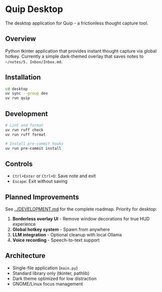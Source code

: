 # Quip Desktop

The desktop application for Quip - a frictionless thought capture tool.

## Overview

Python tkinter application that provides instant thought capture via global hotkey. Currently a simple dark-themed overlay that saves notes to `~/notes/5. Inbox/Inbox.md`.

## Installation

```bash
cd desktop
uv sync --group dev
uv run quip
```

## Development

```bash
# Lint and format
uv run ruff check
uv run ruff format

# Install pre-commit hooks
uv run pre-commit install
```

## Controls

- `Ctrl+Enter` or `Ctrl+D`: Save note and exit
- `Escape`: Exit without saving

## Planned Improvements

See [../DEVELOPMENT.md](../DEVELOPMENT.md) for the complete roadmap. Priority for desktop:

1. **Borderless overlay UI** - Remove window decorations for true HUD experience
2. **Global hotkey system** - Spawn from anywhere
3. **LLM integration** - Optional cleanup with local Ollama
4. **Voice recording** - Speech-to-text support

## Architecture

- Single-file application (`main.py`)
- Standard library only (tkinter, pathlib)
- Dark theme optimized for low distraction
- GNOME/Linux focus management
